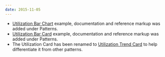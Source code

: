 ```yaml
---
date: 2015-11-05
---
```

<ul>
  <li>
    <a href="{{ site.baseurl}}patterns/utilization-bar-chart/">Utilization Bar Chart</a> example, documentation and reference markup was added under Patterns.
  </li>
  <li>
    <a href="{{ site.baseurl}}patterns/utilization-bar-card/">Utilization Bar Card</a> example, documentation and reference markup was added under Patterns.
  </li>
  <li>
    The Utilization Card has been renamed to <a href="{{ site.baseurl}}patterns/utilization-trend-card/">Utilization Trend Card</a> to help differentiate it from other patterns.
  </li>
</ul>
